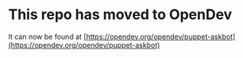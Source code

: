 # This repo has moved to OpenDev

It can now be found at [https://opendev.org/opendev/puppet-askbot](https://opendev.org/opendev/puppet-askbot)
